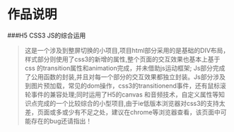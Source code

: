 # 作品说明
###H5 CSS3 JS的综合运用
>这是一个涉及到整屏切换的小项目,项目html部分采用的是基础的DIV布局，样式部分则使用了css3的新增的属性,整个页面的交互效果也基本上基于css 的transition属性和animation完成，并未借助js运动框架; Js部分完成了公用函数的封装,并且对每一个部分的交互效果都独立封装。Js部分涉及到图片预加载，常见的dom操作，css3的transitionend事件，还有鼠标滚轮事件的兼容处理;同时运用了H5的canvas 和音频技术，自定义属性等知识点完成的一个比较综合的小型项目,由于ie低版本浏览器对css3的支持太差，页面或多或少有不足之处，建议在chrome等浏览器查看，该页面中可能存在的bug还请指出！

